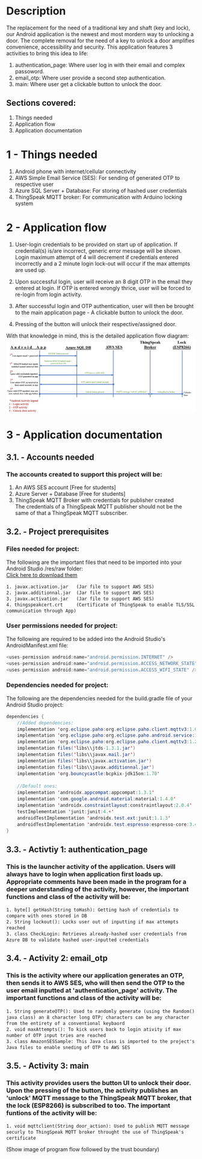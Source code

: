 # Description </br>
The replacement for the need of a traditional key and shaft (key and lock), our Android application is the newest
and most mordern way to unlocking a door. The complete removal for the need of a key to unlock a door
amplifies convenience, accessibility and security. This application features 3 activities to bring this idea to life:
1. authentication_page: Where user log in with their email and complex passoword.
2. email_otp: Where user provide a second step authentication.
3. main: Where user get a clickable button to unlock the door.

## Sections covered: 
1. Things needed </br>
2. Application flow </br>
3. Application documentation </br>

# 1 - Things needed 
1. Android phone with internet/cellular connectivity
2. AWS Simple Email Service (SES): For sending of generated OTP to respective user
3. Azure SQL Server + Database: For storing of hashed user credentials 
4. ThingSpeak MQTT broker: For communication with Arduino locking system

# 2 -  Application flow </br>
1. User-login credentials to be provided on start up of application. If credential(s)
is/are incorrect, generic error message will be shown. Login maximum attempt of 4 will decrement if credentials entered incorrectly and a 2 minute login lock-out will occur if the max attempts are used up. 

2. Upon successful login, user will receive an 8 digit OTP in the email they entered at login.
If OTP is entered wrongly thrice, user will be forced to re-login from login activity. 

3. After successful login and OTP authentication, user will then be brought to the main application page - A clickable button to unlock the door. 

4. Pressing of the button will unlock their respective/assigned door.  

With that knowledge in mind, this is the detailed application flow diagram:
![Application flow diagram](Img/App_flow.JPG)

# 3 - Application documentation
## 3.1. - Accounts needed
### The accounts created to support this project will be:
1. An AWS SES account       [Free for students] </br>
2. Azure Server + Database  [Free for students] </br>
3. ThingSpeak MQTT Broker with credentials for publisher created </br>
The credentials of a ThingSpeak MQTT publisher should not be the same of that a ThingSpeak MQTT subscriber.

## 3.2. - Project prerequisites
### Files needed for project:
The following are the important files that need to be imported into your Android Studio /res/raw folder: 
</br>[Click here to download them](https://drive.google.com/drive/folders/1ylXdT9n1k2ODEw0C6G8MaT9ejocXsvMl?usp=sharing)</br>
```
1. javax.activation.jar   (Jar file to support AWS SES)
2. javax.additionnal.jar  (Jar file to support AWS SES)
3. javax.activation.jar   (Jar file to support AWS SES)
4. thingspeakcert.crt     (Certificate of ThingSpeak to enable TLS/SSL communication through App)
```

### User permissions needed for project:
The following are required to be added into the Android Studio's AndroidManifest.xml file:
```java
<uses-permission android:name="android.permission.INTERNET" />
<uses-permission android:name="android.permission.ACCESS_NETWORK_STATE" />
<uses-permission android:name="android.permission.ACCESS_WIFI_STATE" />
```

### Dependencies needed for project:
The following are the dependencies needed for the build.gradle file of your Android Studio project:
```java
dependencies {
    //Added dependencies:
    implementation 'org.eclipse.paho:org.eclipse.paho.client.mqttv3:1.0.2'      //For MQTT
    implementation 'org.eclipse.paho:org.eclipse.paho.android.service:1.0.2'    //For MQTT
    implementation 'org.eclipse.paho:org.eclipse.paho.client.mqttv3:1.2.5'      //For MQTT
    implementation files('libs\\jtds-1.3.1.jar')                                //For Azure SQL
    implementation files('libs\\javax.mail.jar')                                //For AWS SES
    implementation files('libs\\javax.activation.jar')                          //For AWS SES
    implementation files('libs\\javax.additionnal.jar')                         //For AWS SES
    implementation 'org.bouncycastle:bcpkix-jdk15on:1.70'                       //For ThingSpeak Certificate

    //Default ones:
    implementation 'androidx.appcompat:appcompat:1.3.1'
    implementation 'com.google.android.material:material:1.4.0'
    implementation 'androidx.constraintlayout:constraintlayout:2.0.4'
    testImplementation 'junit:junit:4.+'
    androidTestImplementation 'androidx.test.ext:junit:1.1.3'
    androidTestImplementation 'androidx.test.espresso:espresso-core:3.4.0'
}
```

## 3.3. - Activtiy 1: authentication_page
### This is the launcher activity of the application. Users will always have to login when application first loads up. Appropriate comments have been made in the program for a deeper understanding of the activity, however, the important functions and class of the activity will be:
```
1. byte[] getHash(String toHash): Getting hash of credentials to compare with ones stored in DB
2. String lockout(): Locks user out of inputting if max attempts reached
3. class CheckLogin: Retrieves already-hashed user credentials from Azure DB to validate hashed user-inputted credentials
```

## 3.4. - Activity 2: email_otp
### This is the activity where our application generates an OTP, then sends it to AWS SES, who will then send the OTP to the user email inputted at 'authentication_page' activity. The important functions and class of the activity will be:
```
1. String generateOTP(): Used to randomly generate (using the Random() java class) an 8 character long OTP; characters can be any character from the entirety of a conventional keybaord
2. void maxAttempts(): To kick users back to login ativity if max number of OTP input tries are reached
3. class AmazonSESSample: This Java class is imported to the project's Java files to enable sneding of OTP to AWS SES
```

## 3.5. - Activity 3: main
### This activity provides users the button UI to unlock their door. Upon the pressing of the button, the activity publishes an 'unlock' MQTT message to the ThingSpeak MQTT broker, that the lock (ESP8266) is subscribed to too. The important funtions of the activity will be:
```
1. void mqttclient(String door_action): Used to publish MQTT message securly to ThingSpeak MQTT broker throught the use of ThingSpeak's certificate
```

(Show image of program flow followed by the trust boundary)
